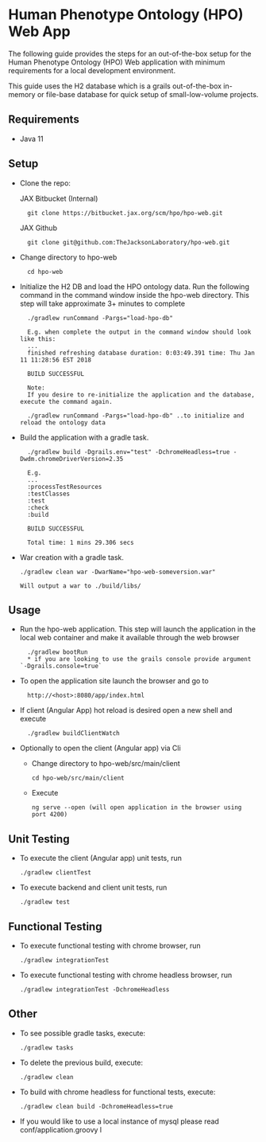 # Human Phenotype Ontology (HPO) Web App

The following guide provides the steps for an out-of-the-box setup for the Human Phenotype Ontology (HPO) Web application with minimum requirements for a local development environment. 
                    
This guide uses the H2 database which is a grails out-of-the-box in-memory or file-base database for quick setup of small-low-volume projects.  
                    

## Requirements

+ Java 11

## Setup

+ Clone the repo:

  JAX Bitbucket (Internal)

        git clone https://bitbucket.jax.org/scm/hpo/hpo-web.git
        
  JAX Github 
        
        git clone git@github.com:TheJacksonLaboratory/hpo-web.git
        
+ Change directory to hpo-web

        cd hpo-web

+ Initialize the H2 DB and load the HPO ontology data. Run the following command in the command window inside the hpo-web directory. This step will take approximate 3+ minutes to complete
         
        ./gradlew runCommand -Pargs="load-hpo-db"
        
        E.g. when complete the output in the command window should look like this:
        ...
        finished refreshing database duration: 0:03:49.391 time: Thu Jan 11 11:28:56 EST 2018
         
        BUILD SUCCESSFUL
        
        Note:
        If you desire to re-initialize the application and the database, execute the command again.
        
        ./gradlew runCommand -Pargs="load-hpo-db" ..to initialize and reload the ontology data
        

+ Build the application with a gradle task.

        ./gradlew build -Dgrails.env="test" -DchromeHeadless=true -Dwdm.chromeDriverVersion=2.35
        
        E.g.
        ...
        :processTestResources
        :testClasses
        :test
        :check
        :build
         
        BUILD SUCCESSFUL
         
        Total time: 1 mins 29.306 secs

  
+ War creation with a gradle task.

      ./gradlew clean war -DwarName="hpo-web-someversion.war"
       
      Will output a war to ./build/libs/

## Usage

+ Run the hpo-web application. This step will launch the application in the local web container and make it available through the web browser

        ./gradlew bootRun
        * if you are looking to use the grails console provide argument `-Dgrails.console=true`

+ To open the application site launch the browser and go to
 
        http://<host>:8080/app/index.html

+ If client (Angular App) hot reload is desired open a new shell and execute

        ./gradlew buildClientWatch

+ Optionally to open the client (Angular app) via Cli

  * Change directory to hpo-web/src/main/client
  
        cd hpo-web/src/main/client  
  * Execute
  
        ng serve --open (will open application in the browser using port 4200)
  
## Unit Testing

+ To execute the client (Angular app) unit tests, run
  
      ./gradlew clientTest

+ To execute backend and client unit tests, run
  
      ./gradlew test
      
## Functional Testing

+ To execute functional testing with chrome browser, run
  
      ./gradlew integrationTest

+ To execute functional testing with chrome headless browser, run
  
      ./gradlew integrationTest -DchromeHeadless
    
## Other
+ To see possible gradle tasks, execute:
  
      ./gradlew tasks
      
+ To delete the previous build, execute:

      ./gradlew clean
      

+ To build with chrome headless for functional tests, execute:

      ./gradlew clean build -DchromeHeadless=true

+ If you would like to use a local instance of mysql please read conf/application.groovy
l
